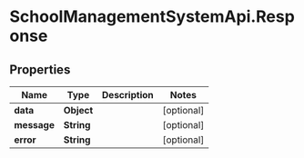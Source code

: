 # SchoolManagementSystemApi.Response

## Properties
Name | Type | Description | Notes
------------ | ------------- | ------------- | -------------
**data** | **Object** |  | [optional] 
**message** | **String** |  | [optional] 
**error** | **String** |  | [optional] 

